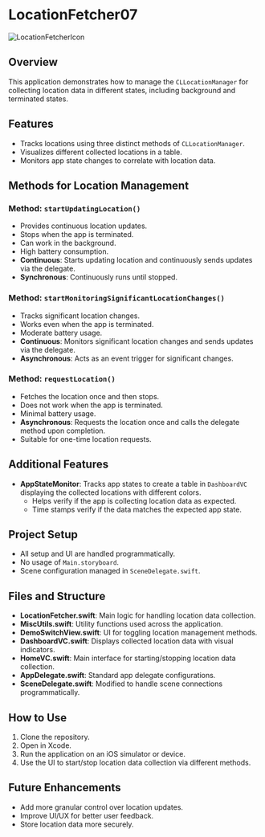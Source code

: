 # LocationFetcher07

![LocationFetcherIcon](https://nick-rodriguez.info/media/LocationFetcher_07_no_alpha_small.png)

## Overview
This application demonstrates how to manage the `CLLocationManager` for collecting location data in different states, including background and terminated states.


## Features
- Tracks locations using three distinct methods of `CLLocationManager`.
- Visualizes different collected locations in a table.
- Monitors app state changes to correlate with location data.

## Methods for Location Management

### Method: `startUpdatingLocation()`
- Provides continuous location updates.
- Stops when the app is terminated.
- Can work in the background.
- High battery consumption.
- **Continuous**: Starts updating location and continuously sends updates via the delegate.
- **Synchronous**: Continuously runs until stopped.

### Method: `startMonitoringSignificantLocationChanges()`
- Tracks significant location changes.
- Works even when the app is terminated.
- Moderate battery usage.
- **Continuous**: Monitors significant location changes and sends updates via the delegate.
- **Asynchronous**: Acts as an event trigger for significant changes.

### Method: `requestLocation()`
- Fetches the location once and then stops.
- Does not work when the app is terminated.
- Minimal battery usage.
- **Asynchronous**: Requests the location once and calls the delegate method upon completion.
- Suitable for one-time location requests.

## Additional Features
- **AppStateMonitor**: Tracks app states to create a table in `DashboardVC` displaying the collected locations with different colors. 
    - Helps verify if the app is collecting location data as expected.
    - Time stamps verify if the data matches the expected app state.

## Project Setup
- All setup and UI are handled programmatically.
- No usage of `Main.storyboard`.
- Scene configuration managed in `SceneDelegate.swift`.

## Files and Structure
- **LocationFetcher.swift**: Main logic for handling location data collection.
- **MiscUtils.swift**: Utility functions used across the application.
- **DemoSwitchView.swift**: UI for toggling location management methods.
- **DashboardVC.swift**: Displays collected location data with visual indicators.
- **HomeVC.swift**: Main interface for starting/stopping location data collection.
- **AppDelegate.swift**: Standard app delegate configurations.
- **SceneDelegate.swift**: Modified to handle scene connections programmatically.

## How to Use
1. Clone the repository.
2. Open in Xcode.
3. Run the application on an iOS simulator or device.
4. Use the UI to start/stop location data collection via different methods.

## Future Enhancements
- Add more granular control over location updates.
- Improve UI/UX for better user feedback.
- Store location data more securely.


